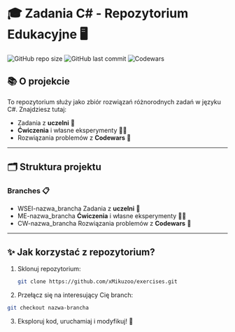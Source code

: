 # 🎓 **Zadania C# - Repozytorium Edukacyjne** 🖥️

![GitHub repo size](https://img.shields.io/github/repo-size/xMikuzoo/exercises?color=blue&style=for-the-badge)
![GitHub last commit](https://img.shields.io/github/last-commit/xMikuzoo/exercises?color=green&style=for-the-badge)
![Codewars](https://img.shields.io/badge/Codewars-Challenges-red?style=for-the-badge&logo=codewars)

## 📚 **O projekcie**
To repozytorium służy jako zbiór rozwiązań różnorodnych zadań w języku C#. Znajdziesz tutaj:
- Zadania z **uczelni** 📘
- **Ćwiczenia** i własne eksperymenty 👨‍💻
- Rozwiązania problemów z **Codewars** 🧩


---

## 🗂️ **Struktura projektu**
### Branches 📋
- WSEI-nazwa_brancha Zadania z **uczelni** 📘
- ME-nazwa_brancha **Ćwiczenia** i własne eksperymenty 👨‍💻
- CW-nazwa_brancha Rozwiązania problemów z **Codewars** 🧩

---

## ✨ **Jak korzystać z repozytorium?**
1. Sklonuj repozytorium:
   ```bash
   git clone https://github.com/xMikuzoo/exercises.git
   ```

2. Przełącz się na interesujący Cię branch:
  ```bash
  git checkout nazwa-brancha
  ```

3. Eksploruj kod, uruchamiaj i modyfikuj! 🚀
